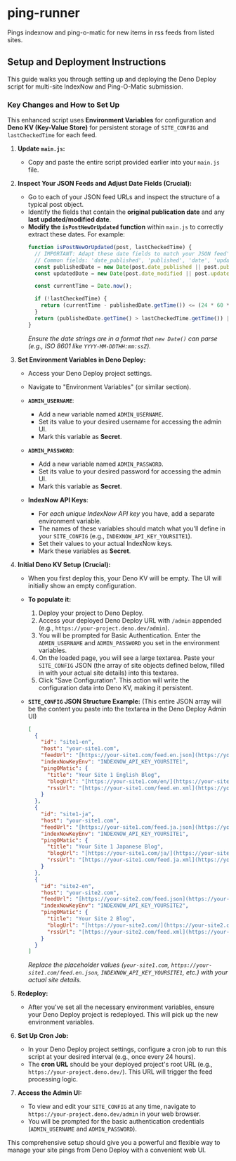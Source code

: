 # ping-runner
Pings indexnow and ping-o-matic for new items in rss feeds from listed sites.

## Setup and Deployment Instructions

This guide walks you through setting up and deploying the Deno Deploy script for multi-site IndexNow and Ping-O-Matic submission.

### Key Changes and How to Set Up

This enhanced script uses **Environment Variables** for configuration and **Deno KV (Key-Value Store)** for persistent storage of `SITE_CONFIG` and `lastCheckedTime` for each feed.

1.  **Update `main.js`:**
    * Copy and paste the entire script provided earlier into your `main.js` file.

2.  **Inspect Your JSON Feeds and Adjust Date Fields (Crucial):**
    * Go to each of your JSON feed URLs and inspect the structure of a typical post object.
    * Identify the fields that contain the **original publication date** and any **last updated/modified date**.
    * **Modify the `isPostNewOrUpdated` function** within `main.js` to correctly extract these dates. For example:
        ```javascript
        function isPostNewOrUpdated(post, lastCheckedTime) {
          // IMPORTANT: Adapt these date fields to match your JSON feed's structure.
          // Common fields: 'date_published', 'published', 'date', 'updated_at', 'modified'
          const publishedDate = new Date(post.date_published || post.published || post.date || post.your_custom_pub_field);
          const updatedDate = new Date(post.date_modified || post.updated_at || post.your_custom_mod_field || publishedDate);

          const currentTime = Date.now();

          if (!lastCheckedTime) {
            return (currentTime - publishedDate.getTime()) <= (24 * 60 * 60 * 1000); // TWENTY_FOUR_HOURS_IN_MS
          }
          return (publishedDate.getTime() > lastCheckedTime.getTime()) || (updatedDate.getTime() > lastCheckedTime.getTime());
        }
        ```
        *Ensure the date strings are in a format that `new Date()` can parse (e.g., ISO 8601 like `YYYY-MM-DDTHH:mm:ssZ`).*

3.  **Set Environment Variables in Deno Deploy:**

    * Access your Deno Deploy project settings.
    * Navigate to "Environment Variables" (or similar section).

    * **`ADMIN_USERNAME`**:
        * Add a new variable named `ADMIN_USERNAME`.
        * Set its value to your desired username for accessing the admin UI.
        * Mark this variable as **Secret**.

    * **`ADMIN_PASSWORD`**:
        * Add a new variable named `ADMIN_PASSWORD`.
        * Set its value to your desired password for accessing the admin UI.
        * Mark this variable as **Secret**.

    * **IndexNow API Keys**:
        * For *each unique IndexNow API key* you have, add a separate environment variable.
        * The names of these variables should match what you'll define in your `SITE_CONFIG` (e.g., `INDEXNOW_API_KEY_YOURSITE1`).
        * Set their values to your actual IndexNow keys.
        * Mark these variables as **Secret**.

4.  **Initial Deno KV Setup (Crucial):**
    * When you first deploy this, your Deno KV will be empty. The UI will initially show an empty configuration.
    * **To populate it:**
        1.  Deploy your project to Deno Deploy.
        2.  Access your deployed Deno Deploy URL with `/admin` appended (e.g., `https://your-project.deno.dev/admin`).
        3.  You will be prompted for Basic Authentication. Enter the `ADMIN_USERNAME` and `ADMIN_PASSWORD` you set in the environment variables.
        4.  On the loaded page, you will see a large textarea. Paste your `SITE_CONFIG` JSON (the array of site objects defined below, filled in with your actual site details) into this textarea.
        5.  Click "Save Configuration". This action will write the configuration data into Deno KV, making it persistent.

    * **`SITE_CONFIG` JSON Structure Example:**
        (This entire JSON array will be the content you paste into the textarea in the Deno Deploy Admin UI)

        ```json
        [
          {
            "id": "site1-en",
            "host": "your-site1.com",
            "feedUrl": "[https://your-site1.com/feed.en.json](https://your-site1.com/feed.en.json)",
            "indexNowKeyEnv": "INDEXNOW_API_KEY_YOURSITE1",
            "pingOMatic": {
              "title": "Your Site 1 English Blog",
              "blogUrl": "[https://your-site1.com/en/](https://your-site1.com/en/)",
              "rssUrl": "[https://your-site1.com/feed.en.xml](https://your-site1.com/feed.en.xml)"
            }
          },
          {
            "id": "site1-ja",
            "host": "your-site1.com",
            "feedUrl": "[https://your-site1.com/feed.ja.json](https://your-site1.com/feed.ja.json)",
            "indexNowKeyEnv": "INDEXNOW_API_KEY_YOURSITE1",
            "pingOMatic": {
              "title": "Your Site 1 Japanese Blog",
              "blogUrl": "[https://your-site1.com/ja/](https://your-site1.com/ja/)",
              "rssUrl": "[https://your-site1.com/feed.ja.xml](https://your-site1.com/feed.ja.xml)"
            }
          },
          {
            "id": "site2-en",
            "host": "your-site2.com",
            "feedUrl": "[https://your-site2.com/feed.json](https://your-site2.com/feed.json)",
            "indexNowKeyEnv": "INDEXNOW_API_KEY_YOURSITE2",
            "pingOMatic": {
              "title": "Your Site 2 Blog",
              "blogUrl": "[https://your-site2.com/](https://your-site2.com/)",
              "rssUrl": "[https://your-site2.com/feed.xml](https://your-site2.com/feed.xml)"
            }
          }
        ]
        ```

        *Replace the placeholder values (`your-site1.com`, `https://your-site1.com/feed.en.json`, `INDEXNOW_API_KEY_YOURSITE1`, etc.) with your actual site details.*

5.  **Redeploy:**
    * After you've set all the necessary environment variables, ensure your Deno Deploy project is redeployed. This will pick up the new environment variables.

6.  **Set Up Cron Job:**
    * In your Deno Deploy project settings, configure a cron job to run this script at your desired interval (e.g., once every 24 hours).
    * The **cron URL** should be your deployed project's root URL (e.g., `https://your-project.deno.dev/`). This URL will trigger the feed processing logic.

7.  **Access the Admin UI:**
    * To view and edit your `SITE_CONFIG` at any time, navigate to `https://your-project.deno.dev/admin` in your web browser.
    * You will be prompted for the basic authentication credentials (`ADMIN_USERNAME` and `ADMIN_PASSWORD`).

This comprehensive setup should give you a powerful and flexible way to manage your site pings from Deno Deploy with a convenient web UI.
